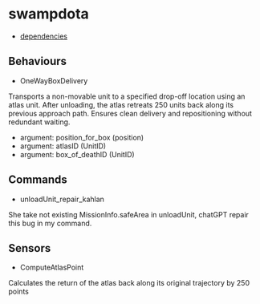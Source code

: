 swampdota
====

* [dependencies](./dependencies.json)


Behaviours
---

* OneWayBoxDelivery

Transports a non-movable unit to a specified drop-off location using an atlas unit. After unloading, the atlas retreats 250 units back along its previous approach path. Ensures clean delivery and repositioning without redundant waiting.
- argument: position_for_box (position)
- argument: atlasID (UnitID)
- argument: box_of_deathID (UnitID)



Commands
---

* unloadUnit_repair_kahlan

She take not existing MissionInfo.safeArea in unloadUnit, chatGPT repair this bug in my command.

Sensors
---

* ComputeAtlasPoint

Calculates the return of the atlas back along its original trajectory by 250 points
